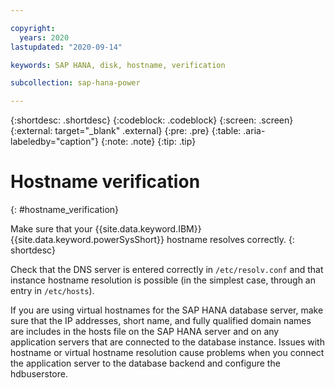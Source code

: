 ```yaml
---

copyright:
  years: 2020
lastupdated: "2020-09-14"

keywords: SAP HANA, disk, hostname, verification

subcollection: sap-hana-power

---
```


{:shortdesc: .shortdesc}
{:codeblock: .codeblock}
{:screen: .screen}
{:external: target="_blank" .external}
{:pre: .pre}
{:table: .aria-labeledby="caption"}
{:note: .note}
{:tip: .tip}

# Hostname verification
{: #hostname_verification}

Make sure that your {{site.data.keyword.IBM}} {{site.data.keyword.powerSysShort}} hostname resolves correctly.
{: shortdesc}

Check that the DNS server is entered correctly in `/etc/resolv.conf` and that instance hostname resolution is possible (in the simplest case, through an entry in `/etc/hosts`).

If you are using virtual hostnames for the SAP HANA database server, make sure that the IP addresses, short name, and fully qualified domain names are includes in the hosts file on the SAP HANA server and on any application servers that are connected to the database instance. Issues with hostname or virtual hostname resolution cause problems when you connect the application server to the database backend and configure the hdbuserstore. 


